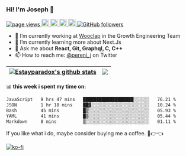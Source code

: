 ### Hi! I'm Joseph 👋

<p align="left">
  <a href="https://github.com/estayparadox/estayparadox">
    <img src="https://komarev.com/ghpvc/?username=estayparadox" alt="page views" />
  </a>
  <a href="https://www.twitter.com/pereni_j">
    <img src="https://img.shields.io/badge/twitter-%231DA1F2.svg?&style=for-the-badge&logo=twitter&logoColor=white" height=20>
  </a>
  <a href="https://www.linkedin.com/in/growth-engineer-france-joseph-pereniguez">
    <img src="https://img.shields.io/badge/linkedin-%230077B5.svg?&style=for-the-badge&logo=linkedin&logoColor=white" height=20>
  </a>
  <a href="https://www.instagram.com/joseph_pereniguez/">
    <img src="https://img.shields.io/badge/instagram-%23E4405F.svg?&style=for-the-badge&logo=instagram&logoColor=white" height=20>
  </a>
  <a href="https://medium.com/@joseph-pereniguez">
    <img src="https://img.shields.io/badge/medium-%2312100E.svg?&style=for-the-badge&logo=medium&logoColor=white" height=20>
  </a>
  <a href="https://github.com/estayparadox?tab=followers">
    <img alt="GitHub followers" src="https://img.shields.io/github/followers/estayparadox?color=green&logo=github">
  </a>
</p>

- 🔭 I’m currently working at [Wooclap](https://wooclap.com) in the Growth Engineering Team
- 🌱 I’m currently learning more about Next.Js
- 💬 Ask me about **React, Git, Graphql, C, C++**
- 📫 How to reach me: [@pereni_j](https://twitter.com/pereni_j) on Twitter


| <a href="https://github.com/estayparadox/github-readme-stats"><img align="center" src="https://github-readme-stats.vercel.app/api?username=estayparadox&show_icons=true&include_all_commits=true&theme=buefy&hide_border=true" alt="Estayparadox's github stats" /></a> | <a href="https://github.com/estayparadox/github-readme-stats"><img align="center" src="https://github-readme-stats.vercel.app/api/top-langs/?username=estayparadox&layout=compact&theme=buefy&hide_border=true" /></a> |
| ------------- | ------------- |

📊 **this week i spent my time on:**

<!--START_SECTION:waka-->

```txt
JavaScript   9 hrs 47 mins   ███████████████████░░░░░░   76.21 %
JSON         1 hr 18 mins    ██▓░░░░░░░░░░░░░░░░░░░░░░   10.24 %
Bash         45 mins         █▒░░░░░░░░░░░░░░░░░░░░░░░   05.93 %
YAML         41 mins         █▒░░░░░░░░░░░░░░░░░░░░░░░   05.44 %
Markdown     8 mins          ▒░░░░░░░░░░░░░░░░░░░░░░░░   01.11 %
```

<!--END_SECTION:waka-->

If you like what i do, maybe consider buying me a coffee. 🥺👉👈

[![ko-fi](https://ko-fi.com/img/githubbutton_sm.svg)](https://ko-fi.com/O4O3OBS1D)

